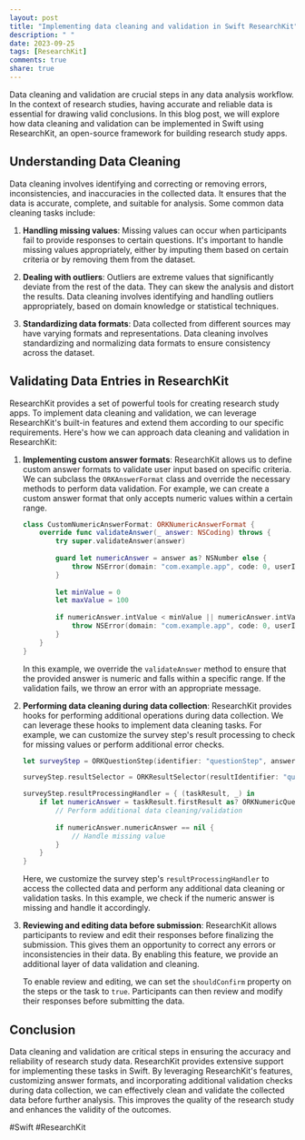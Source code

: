 ```yaml
---
layout: post
title: "Implementing data cleaning and validation in Swift ResearchKit"
description: " "
date: 2023-09-25
tags: [ResearchKit]
comments: true
share: true
---
```


Data cleaning and validation are crucial steps in any data analysis workflow. In the context of research studies, having accurate and reliable data is essential for drawing valid conclusions. In this blog post, we will explore how data cleaning and validation can be implemented in Swift using ResearchKit, an open-source framework for building research study apps.

## Understanding Data Cleaning

Data cleaning involves identifying and correcting or removing errors, inconsistencies, and inaccuracies in the collected data. It ensures that the data is accurate, complete, and suitable for analysis. Some common data cleaning tasks include:

1. **Handling missing values**: Missing values can occur when participants fail to provide responses to certain questions. It's important to handle missing values appropriately, either by imputing them based on certain criteria or by removing them from the dataset.

2. **Dealing with outliers**: Outliers are extreme values that significantly deviate from the rest of the data. They can skew the analysis and distort the results. Data cleaning involves identifying and handling outliers appropriately, based on domain knowledge or statistical techniques.

3. **Standardizing data formats**: Data collected from different sources may have varying formats and representations. Data cleaning involves standardizing and normalizing data formats to ensure consistency across the dataset.

## Validating Data Entries in ResearchKit

ResearchKit provides a set of powerful tools for creating research study apps. To implement data cleaning and validation, we can leverage ResearchKit's built-in features and extend them according to our specific requirements. Here's how we can approach data cleaning and validation in ResearchKit:

1. **Implementing custom answer formats**: ResearchKit allows us to define custom answer formats to validate user input based on specific criteria. We can subclass the `ORKAnswerFormat` class and override the necessary methods to perform data validation. For example, we can create a custom answer format that only accepts numeric values within a certain range.

   ```swift
   class CustomNumericAnswerFormat: ORKNumericAnswerFormat {
       override func validateAnswer(_ answer: NSCoding) throws {
           try super.validateAnswer(answer)
           
           guard let numericAnswer = answer as? NSNumber else {
               throw NSError(domain: "com.example.app", code: 0, userInfo: ["message": "Invalid answer format"])
           }
           
           let minValue = 0
           let maxValue = 100
           
           if numericAnswer.intValue < minValue || numericAnswer.intValue > maxValue {
               throw NSError(domain: "com.example.app", code: 0, userInfo: ["message": "Answer out of range"])
           }
       }
   }
   ```

   In this example, we override the `validateAnswer` method to ensure that the provided answer is numeric and falls within a specific range. If the validation fails, we throw an error with an appropriate message.

2. **Performing data cleaning during data collection**: ResearchKit provides hooks for performing additional operations during data collection. We can leverage these hooks to implement data cleaning tasks. For example, we can customize the survey step's result processing to check for missing values or perform additional error checks.

   ```swift
   let surveyStep = ORKQuestionStep(identifier: "questionStep", answer: CustomNumericAnswerFormat())
   
   surveyStep.resultSelector = ORKResultSelector(resultIdentifier: "questionStep")
   
   surveyStep.resultProcessingHandler = { (taskResult, _) in
       if let numericAnswer = taskResult.firstResult as? ORKNumericQuestionResult {
           // Perform additional data cleaning/validation
           
           if numericAnswer.numericAnswer == nil {
               // Handle missing value
           }
       }
   }
   ```

   Here, we customize the survey step's `resultProcessingHandler` to access the collected data and perform any additional data cleaning or validation tasks. In this example, we check if the numeric answer is missing and handle it accordingly.

3. **Reviewing and editing data before submission**: ResearchKit allows participants to review and edit their responses before finalizing the submission. This gives them an opportunity to correct any errors or inconsistencies in their data. By enabling this feature, we provide an additional layer of data validation and cleaning.

   To enable review and editing, we can set the `shouldConfirm` property on the steps or the task to `true`. Participants can then review and modify their responses before submitting the data.

## Conclusion

Data cleaning and validation are critical steps in ensuring the accuracy and reliability of research study data. ResearchKit provides extensive support for implementing these tasks in Swift. By leveraging ResearchKit's features, customizing answer formats, and incorporating additional validation checks during data collection, we can effectively clean and validate the collected data before further analysis. This improves the quality of the research study and enhances the validity of the outcomes.

#Swift #ResearchKit
